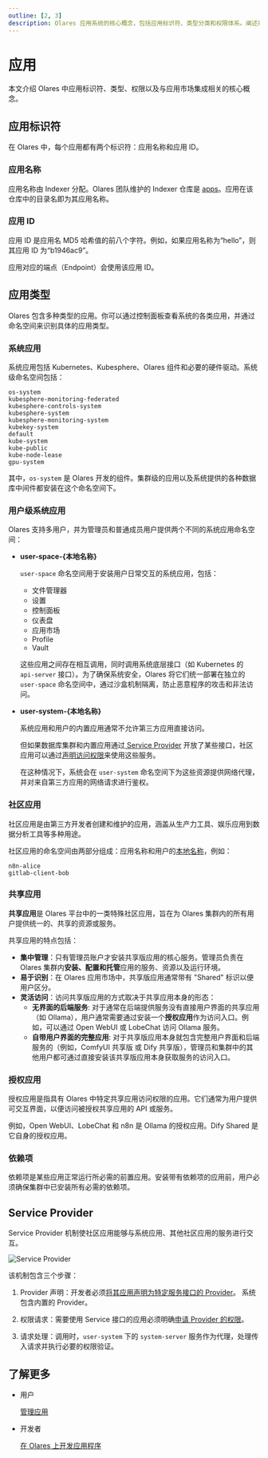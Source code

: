```yaml
---
outline: [2, 3]
description: Olares 应用系统的核心概念，包括应用标识符、类型分类和权限体系。阐述系统应用、社区应用和集群范围应用的特性及依赖关系。
---
```


# 应用

本文介绍 Olares 中应用标识符、类型、权限以及与应用市场集成相关的核心概念。

## 应用标识符

在 Olares 中，每个应用都有两个标识符：应用名称和应用 ID。

### 应用名称

应用名称由 Indexer 分配。Olares 团队维护的 Indexer 仓库是 [apps](https://github.com/beclab/apps)。应用在该仓库中的目录名即为其应用名称。

### 应用 ID

应用 ID 是应用名 MD5 哈希值的前八个字符。例如，如果应用名称为“hello”，则其应用 ID 为“b1946ac9”。

应用对应的端点（Endpoint）会使用该应用 ID。

## 应用类型

Olares 包含多种类型的应用。你可以通过控制面板查看系统的各类应用，并通过命名空间来识别具体的应用类型。

### 系统应用

系统应用包括 Kubernetes、Kubesphere、Olares 组件和必要的硬件驱动。系统级命名空间包括：

```
os-system
kubesphere-monitoring-federated
kubesphere-controls-system
kubesphere-system
kubesphere-monitoring-system
kubekey-system
default
kube-system
kube-public
kube-node-lease
gpu-system
```
其中，`os-system` 是 Olares 开发的组件。集群级的应用以及系统提供的各种数据库中间件都安装在这个命名空间下。

### 用户级系统应用

Olares 支持多用户，并为管理员和普通成员用户提供两个不同的系统应用命名空间：

- **user-space-{本地名称}**

  `user-space` 命名空间用于安装用户日常交互的系统应用，包括：
    - 文件管理器
    - 设置
    - 控制面板
    - 仪表盘
    - 应用市场
    - Profile 
    - Vault

  这些应用之间存在相互调用，同时调用系统底层接口（如 Kubernetes 的 `api-server` 接口）。为了确保系统安全，Olares 将它们统一部署在独立的 `user-space` 命名空间中，通过沙盒机制隔离，防止恶意程序的攻击和非法访问。

- **user-system-{本地名称}**

  系统应用和用户的内置应用通常不允许第三方应用直接访问。

  但如果数据库集群和内置应用通过[ Service Provider](../../developer/develop/advanced/provider.md) 开放了某些接口，社区应用可以通过[声明访问权限](../../developer/develop/package/manifest.md#sysdata)来使用这些服务。

  在这种情况下，系统会在 `user-system` 命名空间下为这些资源提供网络代理，并对来自第三方应用的网络请求进行鉴权。

### 社区应用

社区应用是由第三方开发者创建和维护的应用，涵盖从生产力工具、娱乐应用到数据分析工具等多种用途。

社区应用的命名空间由两部分组成：应用名称和用户的[本地名称](olares-id.md#olares-id-的组成)，例如：

```
n8n-alice
gitlab-client-bob
```

### 共享应用

**共享应用**是 Olares 平台中的一类特殊社区应用，旨在为 Olares 集群内的所有用户提供统一的、共享的资源或服务。

共享应用的特点包括：

* **集中管理**：只有管理员账户才安装共享版应用的核心服务。管理员负责在 Olares 集群内**安装、配置和托管**应用的服务、资源以及运行环境。
* **易于识别**：在 Olares 应用市场中，共享版应用通常带有 "Shared" 标识以便用户区分。
* **灵活访问**：访问共享版应用的方式取决于共享应用本身的形态：
    * **无界面的后端服务**: 对于通常在后端提供服务没有直接用户界面的共享应用（如 Ollama），用户通常需要通过安装一个**授权应用**作为访问入口。例如，可以通过 Open WebUI 或 LobeChat 访问 Ollama 服务。
    * **自带用户界面的完整应用**: 对于共享版应用本身就包含完整用户界面和后端服务的（例如，ComfyUI 共享版 或 Dify 共享版），管理员和集群中的其他用户都可通过直接安装该共享版应用本身获取服务的访问入口。

### 授权应用

授权应用是指具有 Olares 中特定共享应用访问权限的应用。它们通常为用户提供可交互界面，以便访问被授权共享应用的 API 或服务。

例如，Open WebUI、LobeChat 和 n8n 是 Ollama 的授权应用。Dify Shared 是它自身的授权应用。

### 依赖项
依赖项是某些应用正常运行所必需的前置应用。安装带有依赖项的应用前，用户必须确保集群中已安装所有必需的依赖项。

## Service Provider

Service Provider 机制使社区应用能够与系统应用、其他社区应用的服务进行交互。

![Service Provider](/images/overview/olares/image3.jpeg)

该机制包含三个步骤：

1. Provider 声明：开发者必须[将其应用声明为特定服务接口的 Provider](../../developer/develop/advanced/provider#申明-Provider)。
   系统包含内置的 Provider。

2. 权限请求：需要使用 Service 接口的应用必须明确[申请 Provider 的权限](../../developer/develop/advanced/provider#申请-Provider-的访问权限)。

3. 请求处理：调用时，`user-system` 下的 `system-server` 服务作为代理，处理传入请求并执行必要的权限验证。

## 了解更多

- 用户

  [管理应用](../tasks/install-uninstall-update.md)<br>

- 开发者

  [在 Olares 上开发应用程序](../../developer/develop/index.md)<br>

